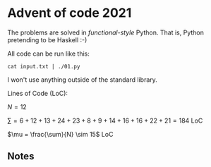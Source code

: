 # Advent of code 2021

The problems are solved in *functional-style* Python.
That is, Python pretending to be Haskell :-)

All code can be run like this:
```
cat input.txt | ./01.py
```
I won't use anything outside of the standard library.

Lines of Code (LoC):

$N = 12$

$\sum = 6+12+13+24+23+8+9+14+16+16+22+21=184$ LoC

$\mu = \frac{\sum}{N} \sim 15$ LoC

## Notes

